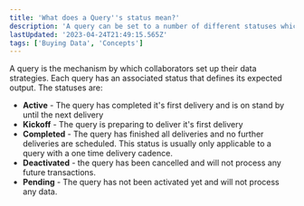 ```yaml
---
title: 'What does a Query''s status mean?'
description: 'A query can be set to a number of different statuses which impact the expected behavior.'
lastUpdated: '2023-04-24T21:49:15.565Z'
tags: ['Buying Data', 'Concepts']
---
```

A query is the mechanism by which collaborators set up their data strategies. Each query has an associated status that defines its expected output. The statuses are:

* **Active** - The query has completed it's first delivery and is on stand by until the next delivery
* **Kickoff** - The query is preparing to deliver it's first delivery
* **Completed** - The query has finished all deliveries and no further deliveries are scheduled. This status is usually only applicable to a query with a one time delivery cadence.
* **Deactivated** - the query has been cancelled and will not process any future transactions.
* **Pending** - The query has not been activated yet and will not process any data.
